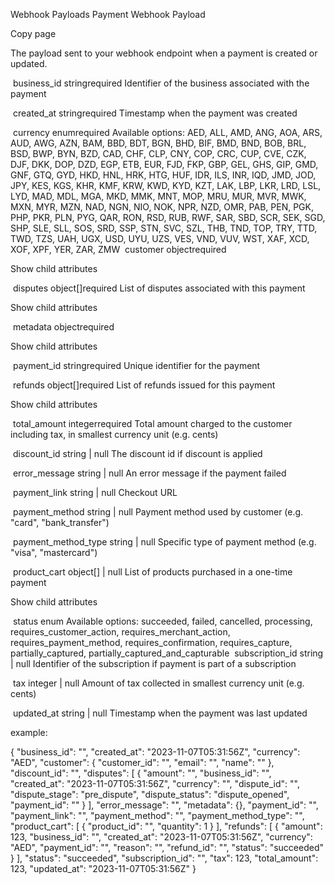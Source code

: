 Webhook Payloads
Payment Webhook Payload

Copy page

The payload sent to your webhook endpoint when a payment is created or updated.

​
business_id
stringrequired
Identifier of the business associated with the payment

​
created_at
stringrequired
Timestamp when the payment was created

​
currency
enum<string>required
Available options: AED, ALL, AMD, ANG, AOA, ARS, AUD, AWG, AZN, BAM, BBD, BDT, BGN, BHD, BIF, BMD, BND, BOB, BRL, BSD, BWP, BYN, BZD, CAD, CHF, CLP, CNY, COP, CRC, CUP, CVE, CZK, DJF, DKK, DOP, DZD, EGP, ETB, EUR, FJD, FKP, GBP, GEL, GHS, GIP, GMD, GNF, GTQ, GYD, HKD, HNL, HRK, HTG, HUF, IDR, ILS, INR, IQD, JMD, JOD, JPY, KES, KGS, KHR, KMF, KRW, KWD, KYD, KZT, LAK, LBP, LKR, LRD, LSL, LYD, MAD, MDL, MGA, MKD, MMK, MNT, MOP, MRU, MUR, MVR, MWK, MXN, MYR, MZN, NAD, NGN, NIO, NOK, NPR, NZD, OMR, PAB, PEN, PGK, PHP, PKR, PLN, PYG, QAR, RON, RSD, RUB, RWF, SAR, SBD, SCR, SEK, SGD, SHP, SLE, SLL, SOS, SRD, SSP, STN, SVC, SZL, THB, TND, TOP, TRY, TTD, TWD, TZS, UAH, UGX, USD, UYU, UZS, VES, VND, VUV, WST, XAF, XCD, XOF, XPF, YER, ZAR, ZMW 
​
customer
objectrequired

Show child attributes

​
disputes
object[]required
List of disputes associated with this payment


Show child attributes

​
metadata
objectrequired

Show child attributes

​
payment_id
stringrequired
Unique identifier for the payment

​
refunds
object[]required
List of refunds issued for this payment


Show child attributes

​
total_amount
integerrequired
Total amount charged to the customer including tax, in smallest currency unit (e.g. cents)

​
discount_id
string | null
The discount id if discount is applied

​
error_message
string | null
An error message if the payment failed

​
payment_link
string | null
Checkout URL

​
payment_method
string | null
Payment method used by customer (e.g. "card", "bank_transfer")

​
payment_method_type
string | null
Specific type of payment method (e.g. "visa", "mastercard")

​
product_cart
object[] | null
List of products purchased in a one-time payment


Show child attributes

​
status
enum<string>
Available options: succeeded, failed, cancelled, processing, requires_customer_action, requires_merchant_action, requires_payment_method, requires_confirmation, requires_capture, partially_captured, partially_captured_and_capturable 
​
subscription_id
string | null
Identifier of the subscription if payment is part of a subscription

​
tax
integer | null
Amount of tax collected in smallest currency unit (e.g. cents)

​
updated_at
string | null
Timestamp when the payment was last updated


example:


{
  "business_id": "<string>",
  "created_at": "2023-11-07T05:31:56Z",
  "currency": "AED",
  "customer": {
    "customer_id": "<string>",
    "email": "<string>",
    "name": "<string>"
  },
  "discount_id": "<string>",
  "disputes": [
    {
      "amount": "<string>",
      "business_id": "<string>",
      "created_at": "2023-11-07T05:31:56Z",
      "currency": "<string>",
      "dispute_id": "<string>",
      "dispute_stage": "pre_dispute",
      "dispute_status": "dispute_opened",
      "payment_id": "<string>"
    }
  ],
  "error_message": "<string>",
  "metadata": {},
  "payment_id": "<string>",
  "payment_link": "<string>",
  "payment_method": "<string>",
  "payment_method_type": "<string>",
  "product_cart": [
    {
      "product_id": "<string>",
      "quantity": 1
    }
  ],
  "refunds": [
    {
      "amount": 123,
      "business_id": "<string>",
      "created_at": "2023-11-07T05:31:56Z",
      "currency": "AED",
      "payment_id": "<string>",
      "reason": "<string>",
      "refund_id": "<string>",
      "status": "succeeded"
    }
  ],
  "status": "succeeded",
  "subscription_id": "<string>",
  "tax": 123,
  "total_amount": 123,
  "updated_at": "2023-11-07T05:31:56Z"
}
